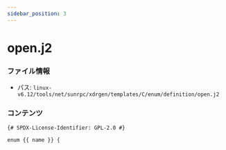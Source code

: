 ```yaml
---
sidebar_position: 3
---
```

# open.j2

### ファイル情報

- パス: `linux-v6.12/tools/net/sunrpc/xdrgen/templates/C/enum/definition/open.j2`

### コンテンツ

```j2
{# SPDX-License-Identifier: GPL-2.0 #}

enum {{ name }} {

```
